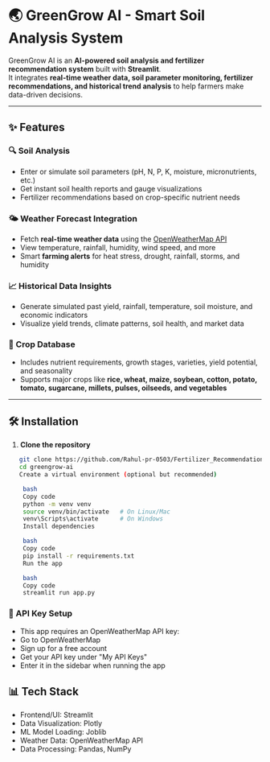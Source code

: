 # 🌏 GreenGrow AI - Smart Soil Analysis System  

GreenGrow AI is an **AI-powered soil analysis and fertilizer recommendation system** built with **Streamlit**.  
It integrates **real-time weather data, soil parameter monitoring, fertilizer recommendations, and historical trend analysis** to help farmers make data-driven decisions.  

---

## ✨ Features  

### 🔍 Soil Analysis  
- Enter or simulate soil parameters (pH, N, P, K, moisture, micronutrients, etc.)  
- Get instant soil health reports and gauge visualizations  
- Fertilizer recommendations based on crop-specific nutrient needs  

### 🌤️ Weather Forecast Integration  
- Fetch **real-time weather data** using the [OpenWeatherMap API](https://openweathermap.org/api)  
- View temperature, rainfall, humidity, wind speed, and more  
- Smart **farming alerts** for heat stress, drought, rainfall, storms, and humidity  

### 📈 Historical Data Insights  
- Generate simulated past yield, rainfall, temperature, soil moisture, and economic indicators  
- Visualize yield trends, climate patterns, soil health, and market data  

### 🌱 Crop Database  
- Includes nutrient requirements, growth stages, varieties, yield potential, and seasonality  
- Supports major crops like **rice, wheat, maize, soybean, cotton, potato, tomato, sugarcane, millets, pulses, oilseeds, and vegetables**  

---

## 🛠️ Installation  

1. **Clone the repository**  
```bash
   git clone https://github.com/Rahul-pr-0503/Fertilizer_Recommendation.git
   cd greengrow-ai
   Create a virtual environment (optional but recommended)

    bash
    Copy code
    python -m venv venv
    source venv/bin/activate   # On Linux/Mac
    venv\Scripts\activate      # On Windows
    Install dependencies

    bash
    Copy code
    pip install -r requirements.txt
    Run the app

    bash
    Copy code
    streamlit run app.py
```

### 🔑 API Key Setup
- This app requires an OpenWeatherMap API key:
- Go to OpenWeatherMap
- Sign up for a free account
- Get your API key under "My API Keys"
- Enter it in the sidebar when running the app

## 📊 Tech Stack
- Frontend/UI: Streamlit
- Data Visualization: Plotly
- ML Model Loading: Joblib
- Weather Data: OpenWeatherMap API
- Data Processing: Pandas, NumPy